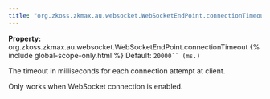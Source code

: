```yaml
---
title: "org.zkoss.zkmax.au.websocket.WebSocketEndPoint.connectionTimeout"
---
```


**Property:**
org.zkoss.zkmax.au.websocket.WebSocketEndPoint.connectionTimeout
{% include global-scope-only.html %}
Default:  `20000`` (ms.)`

The timeout in milliseconds for each connection attempt at client.

Only works when WebSocket connection is enabled.
